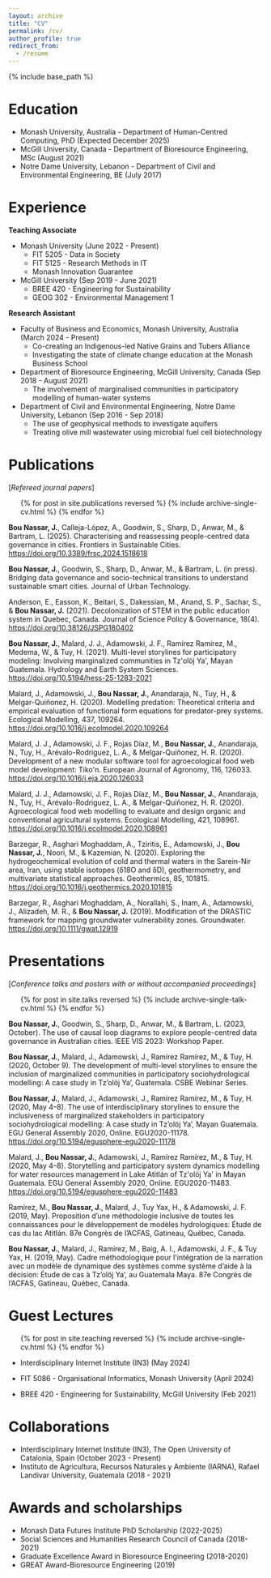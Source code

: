```yaml
---
layout: archive
title: "CV"
permalink: /cv/
author_profile: true
redirect_from:
  - /resume
---
```


{% include base_path %}

Education
======
* Monash University, Australia - Department of Human-Centred Computing, PhD (Expected December 2025)
* McGill University, Canada - Department of Bioresource Engineering, MSc (August 2021)
* Notre Dame University, Lebanon - Department of Civil and Environmental Engineering, BE (July 2017)

Experience
======
**Teaching Associate**
* Monash University  (June 2022 - Present)
  * FIT 5205 - Data in Society 
  * FIT 5125 - Research Methods in IT
  * Monash Innovation Guarantee
* McGill University (Sep 2019 - June 2021)
  * BREE 420 - Engineering for Sustainability
  * GEOG 302 - Environmental Management 1

**Research Assistant**
* Faculty of Business and Economics, Monash University, Australia (March 2024 - Present)
  * Co-creating an Indigenous-led Native Grains and Tubers Alliance
  * Investigating the state of climate change education at the Monash Business School
* Department of Bioresource Engineering, McGill University, Canada (Sep 2018 - August 2021)
  * The involvement of marginalised communities in participatory modelling of human-water systems
* Department of Civil and Environmental Engineering, Notre Dame University, Lebanon (Sep 2016 - Sep 2018)
  * The use of geophysical methods to investigate aquifers
  * Treating olive mill wastewater using microbial fuel cell biotechnology

Publications
======
[_Refereed journal papers_]
  <ul>{% for post in site.publications reversed %}
    {% include archive-single-cv.html %}
  {% endfor %}</ul>
  
**Bou Nassar, J.**, Calleja-López, A., Goodwin, S., Sharp, D., Anwar, M., & Bartram, L. (2025). Characterising and reassessing people-centred data governance in cities. Frontiers in Sustainable Cities. https://doi.org/10.3389/frsc.2024.1518618 

**Bou Nassar, J.**, Goodwin, S., Sharp, D., Anwar, M., & Bartram, L. (in press). Bridging data governance and socio-technical transitions to understand sustainable smart cities. Journal of Urban Technology.

Anderson, E., Easson, K., Beitari, S., Dakessian, M., Anand, S. P., Sachar, S., & **Bou Nassar, J.** (2021). Decolonization of STEM in the public education system in Quebec, Canada. Journal of Science Policy & Governance, 18(4). https://doi.org/10.38126/JSPG180402 

**Bou Nassar, J.**, Malard, J. J., Adamowski, J. F., Ramírez Ramírez, M., Medema, W., & Tuy, H. (2021). Multi-level storylines for participatory modeling: Involving marginalized communities in Tz'olöj Ya', Mayan Guatemala. Hydrology and Earth System Sciences. https://doi.org/10.5194/hess-25-1283-2021 

Malard, J., Adamowski, J., **Bou Nassar, J.**, Anandaraja, N., Tuy, H., & Melgar-Quiñonez, H. (2020). Modelling predation: Theoretical criteria and empirical evaluation of functional form equations for predator-prey systems. Ecological Modelling, 437, 109264. https://doi.org/10.1016/j.ecolmodel.2020.109264 

Malard, J. J., Adamowski, J. F., Rojas Díaz, M., **Bou Nassar, J.**, Anandaraja, N., Tuy, H., Arévalo-Rodriguez, L. A., & Melgar-Quiñonez, H. R. (2020). Development of a new modular software tool for agroecological food web model development: Tiko'n. European Journal of Agronomy, 116, 126033. https://doi.org/10.1016/j.eja.2020.126033 

Malard, J. J., Adamowski, J. F., Rojas Díaz, M., **Bou Nassar, J.**, Anandaraja, N., Tuy, H., Arévalo-Rodriguez, L. A., & Melgar-Quiñonez, H. R. (2020). Agroecological food web modelling to evaluate and design organic and conventional agricultural systems. Ecological Modelling, 421, 108961. https://doi.org/10.1016/j.ecolmodel.2020.108961 

Barzegar, R., Asghari Moghaddam, A., Tziritis, E., Adamowski, J., **Bou Nassar, J.**, Noori, M., & Kazemian, N. (2020). Exploring the hydrogeochemical evolution of cold and thermal waters in the Sarein-Nir area, Iran, using stable isotopes (δ18O and δD), geothermometry, and multivariate statistical approaches. Geothermics, 85, 101815. https://doi.org/10.1016/j.geothermics.2020.101815 

Barzegar, R., Asghari Moghaddam, A., Norallahi, S., Inam, A., Adamowski, J., Alizadeh, M. R., & **Bou Nassar, J.** (2019). Modification of the DRASTIC framework for mapping groundwater vulnerability zones. Groundwater. https://doi.org/10.1111/gwat.12919 
  
Presentations
======
[_Conference talks and posters with or without accompanied proceedings_]
  <ul>{% for post in site.talks reversed %}
    {% include archive-single-talk-cv.html  %}
  {% endfor %}</ul>
  
**Bou Nassar, J.**, Goodwin, S., Sharp, D., Anwar, M., & Bartram, L. (2023, October). The use of causal loop diagrams to explore people-centred data governance in Australian cities. IEEE VIS 2023: Workshop Paper.

**Bou Nassar, J.**, Malard, J., Adamowski, J., Ramírez Ramírez, M., & Tuy, H. (2020, October 9). The development of multi-level storylines to ensure the inclusion of marginalized communities in participatory sociohydrological modelling: A case study in Tz’olöj Ya’, Guatemala. CSBE Webinar Series.

**Bou Nassar, J.**, Malard, J., Adamowski, J., Ramírez Ramírez, M., & Tuy, H. (2020, May 4–8). The use of interdisciplinary storylines to ensure the inclusiveness of marginalized stakeholders in participatory sociohydrological modelling: A case study in Tz’olöj Ya’, Mayan Guatemala. EGU General Assembly 2020, Online. EGU2020-11178. https://doi.org/10.5194/egusphere-egu2020-11178 

Malard, J., **Bou Nassar, J.**, Adamowski, J., Ramírez Ramírez, M., & Tuy, H. (2020, May 4–8). Storytelling and participatory system dynamics modelling for water resources management in Lake Atitlán of Tz'olöj Ya' in Mayan Guatemala. EGU General Assembly 2020, Online. EGU2020-11483. https://doi.org/10.5194/egusphere-egu2020-11483 

Ramírez, M., **Bou Nassar, J.**, Malard, J., Tuy Yax, H., & Adamowski, J. F. (2019, May). Proposition d’une méthodologie inclusive de toutes les connaissances pour le développement de modèles hydrologiques: Étude de cas du lac Atitlán. 87e Congrès de l’ACFAS, Gatineau, Québec, Canada.

**Bou Nassar, J.**, Malard, J., Ramírez, M., Baig, A. I., Adamowski, J. F., & Tuy Yax, H. (2019, May). Cadre méthodologique pour l'intégration de la narration avec un modèle de dynamique des systèmes comme système d’aide à la décision: Étude de cas à Tz’olöj Ya’, au Guatemala Maya. 87e Congrès de l’ACFAS, Gatineau, Québec, Canada.
  
Guest Lectures
======
  <ul>{% for post in site.teaching reversed %}
    {% include archive-single-cv.html %}
  {% endfor %}</ul>

* Interdisciplinary Internet Institute (IN3) (May 2024)

* FIT 5086 - Organisational Informatics, Monash University (April 2024)

* BREE 420 - Engineering for Sustainability, McGill University (Feb 2021)
  
Collaborations
======
* Interdisciplinary Internet Institute (IN3), The Open University of Catalonia, Spain (October 2023 - Present)
* Instituto de Agricultura, Recursos Naturales y Ambiente (IARNA), Rafael Landivar University, Guatemala (2018 - 2021)

Awards and scholarships
======
* Monash Data Futures Institute PhD Scholarship (2022-2025)
* Social Sciences and Humanities Research Council of Canada (2018-2021)
* Graduate Excellence Award in Bioresource Engineering (2018-2020)
* GREAT Award-Bioresource Engineering (2019)
